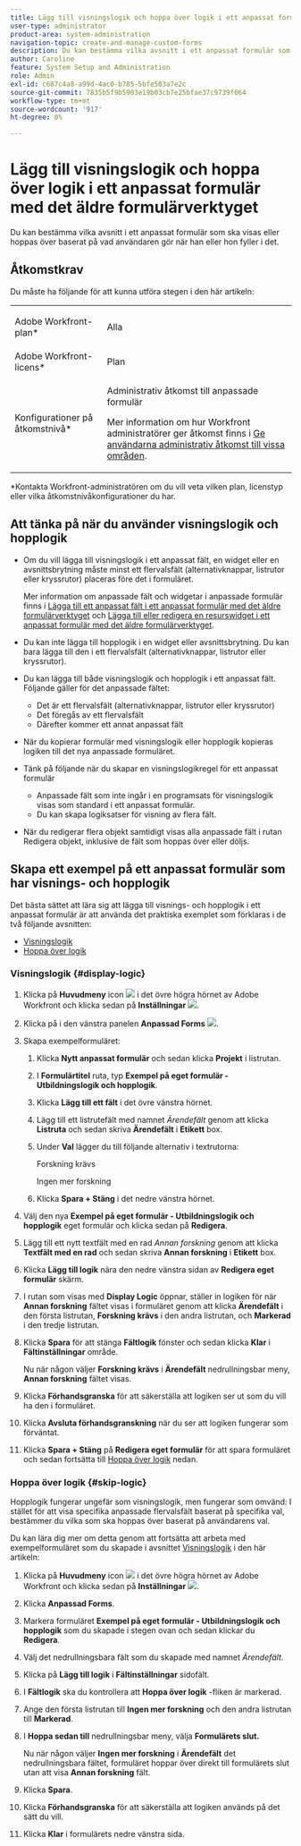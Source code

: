 ```yaml
---
title: Lägg till visningslogik och hoppa över logik i ett anpassat formulär med det äldre formulärverktyget
user-type: administrator
product-area: system-administration
navigation-topic: create-and-manage-custom-forms
description: Du kan bestämma vilka avsnitt i ett anpassat formulär som ska visas eller hoppas över baserat på vad användaren gör när han eller hon fyller i det.
author: Caroline
feature: System Setup and Administration
role: Admin
exl-id: c687c4a8-a99d-4ac0-b785-5bfe503a7e2c
source-git-commit: 7835b5f9b5903e19b03cb7e25bfae37c9739f064
workflow-type: tm+mt
source-wordcount: '917'
ht-degree: 0%

---
```


# Lägg till visningslogik och hoppa över logik i ett anpassat formulär med det äldre formulärverktyget

Du kan bestämma vilka avsnitt i ett anpassat formulär som ska visas eller hoppas över baserat på vad användaren gör när han eller hon fyller i det.

## Åtkomstkrav

Du måste ha följande för att kunna utföra stegen i den här artikeln:

<table style="table-layout:auto"> 
 <col> 
 <col> 
 <tbody> 
  <tr data-mc-conditions=""> 
   <td role="rowheader"> <p>Adobe Workfront-plan*</p> </td> 
   <td>Alla</td> 
  </tr> 
  <tr> 
   <td role="rowheader">Adobe Workfront-licens*</td> 
   <td>Plan</td> 
  </tr> 
  <tr data-mc-conditions=""> 
   <td role="rowheader">Konfigurationer på åtkomstnivå*</td> 
   <td> <p>Administrativ åtkomst till anpassade formulär</p> <p>Mer information om hur Workfront administratörer ger åtkomst finns i <a href="../../../administration-and-setup/add-users/configure-and-grant-access/grant-users-admin-access-certain-areas.md" class="MCXref xref">Ge användarna administrativ åtkomst till vissa områden</a>.</p> </td> 
  </tr>  
 </tbody> 
</table>

&#42;Kontakta Workfront-administratören om du vill veta vilken plan, licenstyp eller vilka åtkomstnivåkonfigurationer du har.

## Att tänka på när du använder visningslogik och hopplogik

* Om du vill lägga till visningslogik i ett anpassat fält, en widget eller en avsnittsbrytning måste minst ett flervalsfält (alternativknappar, listrutor eller kryssrutor) placeras före det i formuläret.

   Mer information om anpassade fält och widgetar i anpassade formulär finns i [Lägga till ett anpassat fält i ett anpassat formulär med det äldre formulärverktyget](../../../administration-and-setup/customize-workfront/create-manage-custom-forms/add-a-custom-field-to-a-custom-form.md) och [Lägga till eller redigera en resurswidget i ett anpassat formulär med det äldre formulärverktyget](../../../administration-and-setup/customize-workfront/create-manage-custom-forms/add-widget-or-edit-its-properties-in-a-custom-form.md).

* Du kan inte lägga till hopplogik i en widget eller avsnittsbrytning. Du kan bara lägga till den i ett flervalsfält (alternativknappar, listrutor eller kryssrutor).

* Du kan lägga till både visningslogik och hopplogik i ett anpassat fält. Följande gäller för det anpassade fältet:

   * Det är ett flervalsfält (alternativknappar, listrutor eller kryssrutor)
   * Det föregås av ett flervalsfält
   * Därefter kommer ett annat anpassat fält

* När du kopierar formulär med visningslogik eller hopplogik kopieras logiken till det nya anpassade formuläret.
* Tänk på följande när du skapar en visningslogikregel för ett anpassat formulär

   * Anpassade fält som inte ingår i en programsats för visningslogik visas som standard i ett anpassat formulär.
   * Du kan skapa logiksatser för visning av flera fält.

* När du redigerar flera objekt samtidigt visas alla anpassade fält i rutan Redigera objekt, inklusive de fält som hoppas över eller döljs.

## Skapa ett exempel på ett anpassat formulär som har visnings- och hopplogik

Det bästa sättet att lära sig att lägga till visnings- och hopplogik i ett anpassat formulär är att använda det praktiska exemplet som förklaras i de två följande avsnitten:

* [Visningslogik](#display-logic)
* [Hoppa över logik](#skip-logic)

### Visningslogik {#display-logic}

1. Klicka på **Huvudmeny** icon ![](assets/main-menu-icon.png) i det övre högra hörnet av Adobe Workfront och klicka sedan på **Inställningar** ![](assets/gear-icon-settings.png).

1. Klicka på i den vänstra panelen **Anpassad Forms** ![](assets/custom-forms-icon.png).

1. Skapa exempelformuläret:

   1. Klicka **Nytt anpassat formulär** och sedan klicka **Projekt** i listrutan.

   1. I **Formulärtitel** ruta, typ **Exempel på eget formulär - Utbildningslogik och hopplogik**.

   1. Klicka **Lägg till ett fält** i det övre vänstra hörnet.
   1. Lägg till ett listrutefält med namnet *Ärendefält* genom att klicka **Listruta** och sedan skriva **Ärendefält** i **Etikett** box.

   1. Under **Val** lägger du till följande alternativ i textrutorna:

      Forskning krävs

      Ingen mer forskning

   1. Klicka **Spara + Stäng** i det nedre vänstra hörnet.

1. Välj den nya **Exempel på eget formulär - Utbildningslogik och hopplogik** eget formulär och klicka sedan på **Redigera**.

1. Lägg till ett nytt textfält med en rad *Annan forskning* genom att klicka **Textfält med en rad** och sedan skriva **Annan forskning** i **Etikett** box.

1. Klicka **Lägg till logik** nära den nedre vänstra sidan av **Redigera eget formulär** skärm.

1. I rutan som visas med **Display Logic** öppnar, ställer in logiken för när **Annan forskning** fältet visas i formuläret genom att klicka **Ärendefält** i den första listrutan, **Forskning krävs** i den andra listrutan, och **Markerad** i den tredje listrutan.
1. Klicka **Spara** för att stänga **Fältlogik** fönster och sedan klicka **Klar** i **Fältinställningar** område.

   Nu när någon väljer **Forskning krävs** i **Ärendefält** nedrullningsbar meny, **Annan forskning** fältet visas.

1. Klicka **Förhandsgranska** för att säkerställa att logiken ser ut som du vill ha den i formuläret.
1. Klicka **Avsluta förhandsgranskning** när du ser att logiken fungerar som förväntat.
1. Klicka **Spara + Stäng** på **Redigera eget formulär** för att spara formuläret och sedan fortsätta till [Hoppa över logik](#skip-logic) nedan.

### Hoppa över logik {#skip-logic}

Hopplogik fungerar ungefär som visningslogik, men fungerar som omvänd: I stället för att visa specifika anpassade flervalsfält baserat på specifika val, bestämmer du vilka som ska hoppas över baserat på användarens val.

Du kan lära dig mer om detta genom att fortsätta att arbeta med exempelformuläret som du skapade i avsnittet [Visningslogik](#display-logic) i den här artikeln:

1. Klicka på **Huvudmeny** icon ![](assets/main-menu-icon.png) i det övre högra hörnet av Adobe Workfront och klicka sedan på **Inställningar** ![](assets/gear-icon-settings.png).

1. Klicka **Anpassad Forms**.
1. Markera formuläret **Exempel på eget formulär - Utbildningslogik och hopplogik** som du skapade i stegen ovan och sedan klickar du **Redigera**.

1. Välj det nedrullningsbara fält som du skapade med namnet *Ärendefält*.
1. Klicka på **Lägg till logik** i **Fältinställningar** sidofält.

1. I **Fältlogik** ska du kontrollera att **Hoppa över logik** -fliken är markerad.

1. Ange den första listrutan till **Ingen mer forskning** och den andra listrutan till **Markerad**.

1. I **Hoppa sedan till** nedrullningsbar meny, välja **Formulärets slut.**

   Nu när någon väljer **Ingen mer forskning** i **Ärendefält** det nedrullningsbara fältet, formuläret hoppar över direkt till formulärets slut utan att visa **Annan forskning** fält.

1. Klicka **Spara**.
1. Klicka **Förhandsgranska**  för att säkerställa att logiken används på det sätt du vill.
1. Klicka **Klar** i formulärets nedre vänstra sida.

